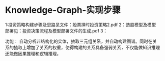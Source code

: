 # Knowledge-Graph-实现步骤
1:投资策略构建步骤及思路见文件：股票择时投资策略2.pdf
2：选股模型及模型部署见：投资决策流程及模型部署文件的生成.pdf
3：


功能：
 自动分析非结构化的实体，抽取三元组关系，并自动构建图谱。同时在关系的抽取上增加了关系的权重，使得构建的关系具备强弱关系，不仅能做知识推理还能做因果推理和逻辑推理，
